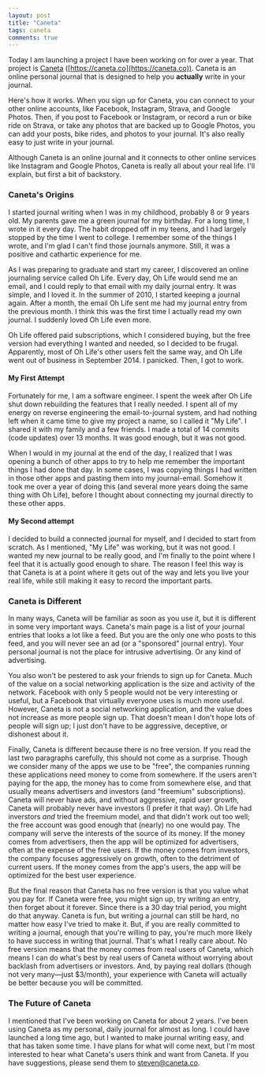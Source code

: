 ```yaml
---
layout: post
title: "Caneta"
tags: caneta
comments: true
---
```


Today I am launching a project I have been working on for over a year. That project is [Caneta](https://caneta.co) ([https://caneta.co](https://caneta.co)). Caneta is an online personal journal that is designed to help you __actually__ write in your journal.

Here's how it works. When you sign up for Caneta, you can connect to your other online accounts, like Facebook, Instagram, Strava, and Google Photos. Then, if you post to Facebook or Instagram, or record a run or bike ride on Strava, or take any photos that are backed up to Google Photos, you can add your posts, bike rides, and photos to your journal. It's also really easy to just write in your journal.

Although Caneta is an online journal and it connects to other online services like Instagram and Google Photos, Caneta is really all about your real life. I'll explain, but first a bit of backstory.

### Caneta's Origins

I started journal writing when I was in my childhood, probably 8 or 9 years old. My parents gave me a green journal for my birthday. For a long time, I wrote in it every day. The habit dropped off in my teens, and I had largely stopped by the time I went to college. I remember some of the things I wrote, and I'm glad I can't find those journals anymore. Still, it was a positive and cathartic experience for me.

As I was preparing to graduate and start my career, I discovered an online journaling service called Oh Life. Every day, Oh Life would send me an email, and I could reply to that email with my daily journal entry. It was simple, and I loved it. In the summer of 2010, I started keeping a journal again. After a month, the email Oh Life sent me had my journal entry from the previous month. I think this was the first time I actually read my own journal. I suddenly loved Oh Life even more.

Oh Life offered paid subscriptions, which I considered buying, but the free version had everything I wanted and needed, so I decided to be frugal. Apparently, most of Oh Life's other users felt the same way, and Oh Life went out of business in September 2014. I panicked. Then, I got to work.

#### My First Attempt

Fortunately for me, I am a software engineer. I spent the week after Oh Life shut down rebuilding the features that I really needed. I spent all of my energy on reverse engineering the email-to-journal system, and had nothing left when it came time to give my project a name, so I called it "My Life". I shared it with my family and a few friends. I made a total of 14 commits (code updates) over 13 months. It was good enough, but it was not good.

When I would in my journal at the end of the day, I realized that I was opening a bunch of other apps to try to help me remember the important things I had done that day. In some cases, I was copying things I had written in those other apps and pasting them into my journal-email. Somehow it took me over a year of doing this (and several more years doing the same thing with Oh Life), before I thought about connecting my journal directly to these other apps.

#### My Second attempt

I decided to build a connected journal for myself, and I decided to start from scratch. As I mentioned, "My Life" was working, but it was not good. I wanted my new journal to be really good, and I'm finally to the point where I feel that it is actually good enough to share. The reason I feel this way is that Caneta is at a point where it gets out of the way and lets you live your real life, while still making it easy to record the important parts.

### Caneta is Different

In many ways, Caneta will be familiar as soon as you use it, but it is different in some very important ways. Caneta's main page is a list of your journal entries that looks a lot like a feed. But you are the only one who posts to this feed, and you will never see an ad (or a "sponsored" journal entry). Your personal journal is not the place for intrusive advertising. Or any kind of advertising.

You also won't be pestered to ask your friends to sign up for Caneta. Much of the value on a social networking application is the size and activity of the network. Facebook with only 5 people would not be very interesting or useful, but a Facebook that virtually everyone uses is much more useful. However, Caneta is not a social networking application, and the value does not increase as more people sign up. That doesn't mean I don't hope lots of people will sign up; I just don't have to be aggressive, deceptive, or dishonest about it.

Finally, Caneta is different because there is no free version. If you read the last two paragraphs carefully, this should not come as a surprise. Though we consider many of the apps we use to be "free", the companies running these applications need money to come from somewhere. If the users aren't paying for the app, the money has to come from somewhere else, and that usually means advertisers and investors (and "freemium" subscriptions). Caneta will never have ads, and without aggressive, rapid user growth, Caneta will probably never have investors (I prefer it that way). Oh Life had inverstors _and_ tried the freemium model, and that didn't work out too well; the free account was good enough that (nearly) no one would pay. The company will serve the interests of the source of its money. If the money comes from advertisers, then the app will be optimized for advertisers, often at the expense of the free users. If the money comes from investors, the company focuses aggressively on growth, often to the detriment of current users. If the money comes from the app's users, the app will be optimized for the best user experience.

But the final reason that Caneta has no free version is that you value what you pay for. If Caneta were free, you might sign up, try writing an entry, then forget about it forever. Since there is a 30 day trial period, you might do that anyway. Caneta is fun, but writing a journal can still be hard, no matter how easy I've tried to make it. But, if you are really committed to writing a journal, enough that you're willing to pay, you're much more likely to have success in writing that journal. That's what I really care about. No free version means that the money comes from real users of Caneta, which means I can do what's best by real users of Caneta without worrying about backlash from advertisers or investors. And, by paying real dollars (though not very many&mdash;just $3/month), your experience with Caneta will actually be better because you will be committed.

### The Future of Caneta

I mentioned that I've been working on Caneta for about 2 years. I've been using Caneta as my personal, daily journal for almost as long. I could have launched a long time ago, but I wanted to make journal writing easy, and that has taken some time. I have plans for what will come next, but I'm most interested to hear what Caneta's users think and want from Caneta. If you have suggestions, please send them to <a href="mailto:steven@caneta.co">steven@caneta.co</a>.